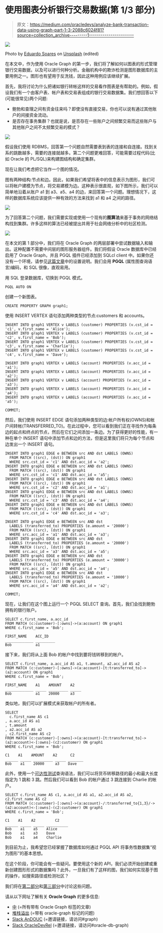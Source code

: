 # 使用图表分析银行交易数据(第 1/3 部分)

> 原文：<https://medium.com/oracledevs/analyze-bank-transaction-data-using-graph-part-1-3-2088c6024f81?source=collection_archive---------1----------------------->

![](img/fb7a63d219b1fadcb7e7d0ec2bd7e46b.png)

Photo by [Eduardo Soares](https://unsplash.com/@eduschadesoares?utm_source=unsplash&utm_medium=referral&utm_content=creditCopyText) on [Unsplash](https://unsplash.com/s/photos/atm?utm_source=unsplash&utm_medium=referral&utm_content=creditCopyText) (edited)

在本文中，作为使用 Oracle Graph 的第一步，我们将了解如何以图表的形式管理银行交易数据，以及可以进行何种分析。金融机构中的欺诈检测是图形数据库的主要用例之一。图形也有望用于反洗钱，因此这种用例应该继续扩展。

首先，我将讨论为什么把诸如银行转帐这样的交易看作图表是有帮助的。例如，假设我们有一个由客户表、帐户表和交易表组成的银行交易数据集。我们想回答以下(可能很常见)两个问题:

*   鲍勃和查理之间有资金往来吗？即使没有直接交易，你也可以说有通过其他账户的间接资金流动。
*   是否存在事务集群？也就是说，是否存在一些账户之间频繁交易而这些账户与其他账户之间不太频繁交易的模式？

![](img/edad0dcd3dd6667d954788af97cf03c3.png)

假设我们使用 RDBMS，回答第一个问题自然需要表到表的连接和自连接。找到关系的跳数越多，需要的连接就越多。第二个问题更难回答，可能需要过程代码(比如 Oracle 的 PL/SQL)来构建图结构和确定集群。

现在让我们考虑把它当作一个图的情况。

图有两种结构:节点和边。因此，如果我们希望将表中的信息表示为图形，我们可以将帐户建模为节点，将交易建模为边。这种表示很直观，如下图所示，我们可以简单地沿着从账户 a1 到 a3、a5、a4 的边，来回答第一个问题。理想情况下，这样的数据库系统应该提供一种有效的方法来找到 a1 和 a4 之间的路径。

![](img/2d8f6655b7aa7b48f269173b1db38c91.png)

为了回答第二个问题，我们需要实现或使用一个现有的**图算法**来基于事务的网络结构找到集群。许多这样的算法已经被提出并用于社会网络分析中的社区检测。

![](img/641a20a1e869d9ef1d7c867254d98d56.png)

在本文的第 1 部分中，我们将在 Oracle Graph 的两层部署中尝试数据输入和输出。这种配置不需要中间层的图形服务器组件。我们将假设 Oracle 数据库中已经启用了 Oracle Graph，并且 PGQL 插件已经添加到 SQLcl client 中。如果你还没有一个环境，请参见[这篇文章](/oracledevs/build-oracle-graph-on-docker-part-1-2-5fcacaca430e)中的设置说明。我们会用 **PGQL** (属性图查询语言)编码，和 SQL 很像，直观易用。

用 SQL 登录数据库，切换到 PGQL 模式。

```
PGQL AUTO ON
```

创建一个新图表。

```
CREATE PROPERTY GRAPH graph1;
```

使用 INSERT VERTEX 语句添加两种类型的节点:customers 和 accounts。

```
INSERT INTO graph1 VERTEX v LABELS (customer) PROPERTIES (v.cst_id = 'c1', v.first_name = 'Alice');
INSERT INTO graph1 VERTEX v LABELS (customer) PROPERTIES (v.cst_id = 'c2', v.first_name = 'Bob');
INSERT INTO graph1 VERTEX v LABELS (customer) PROPERTIES (v.cst_id = 'c3', v.first_name = 'Charlie');
INSERT INTO graph1 VERTEX v LABELS (customer) PROPERTIES (v.cst_id = 'c4', v.first_name = 'Dave');

INSERT INTO graph1 VERTEX v LABELS (account) PROPERTIES (v.acc_id = 'a1');
INSERT INTO graph1 VERTEX v LABELS (account) PROPERTIES (v.acc_id = 'a2');
INSERT INTO graph1 VERTEX v LABELS (account) PROPERTIES (v.acc_id = 'a3');
INSERT INTO graph1 VERTEX v LABELS (account) PROPERTIES (v.acc_id = 'a4');
INSERT INTO graph1 VERTEX v LABELS (account) PROPERTIES (v.acc_id = 'a5');

COMMIT;
```

然后，我们使用 INSERT EDGE 语句添加两种类型的边:帐户所有权(OWNS)和帐户间转帐(TRANSFERRED_TO)。在此过程中，您可以看到我们正在寻找作为每条边的起点和终点的节点，然后在它们之间添加一条边。为了获得更好的性能，有一种在单个 INSERT 语句中添加节点和边的方法，但是这里我们将只为每个节点和边发出一个 INSERT 语句。

```
INSERT INTO graph1 EDGE e BETWEEN src AND dst LABELS (OWNS)
  FROM MATCH ((src), (dst)) ON graph1
  WHERE src.cst_id = 'c1' AND dst.acc_id = 'a2';
INSERT INTO graph1 EDGE e BETWEEN src AND dst LABELS (OWNS)
  FROM MATCH ((src), (dst)) ON graph1
  WHERE src.cst_id = 'c1' AND dst.acc_id = 'a5';
INSERT INTO graph1 EDGE e BETWEEN src AND dst LABELS (OWNS)
  FROM MATCH ((src), (dst)) ON graph1
  WHERE src.cst_id = 'c2' AND dst.acc_id = 'a1';
INSERT INTO graph1 EDGE e BETWEEN src AND dst LABELS (OWNS)
  FROM MATCH ((src), (dst)) ON graph1
  WHERE src.cst_id = 'c3' AND dst.acc_id = 'a4';
INSERT INTO graph1 EDGE e BETWEEN src AND dst LABELS (OWNS)
  FROM MATCH ((src), (dst)) ON graph1
  WHERE src.cst_id = 'c4' AND dst.acc_id = 'a3';

INSERT INTO graph1 EDGE e BETWEEN src AND dst
  LABELS (transferred_to) PROPERTIES (e.amount = '20000')
  FROM MATCH ((src), (dst)) ON graph1
  WHERE src.acc_id = 'a1' AND dst.acc_id = 'a3';
INSERT INTO graph1 EDGE e BETWEEN src AND dst
  LABELS (transferred_to) PROPERTIES (e.amount = '20000')
  FROM MATCH ((src), (dst)) ON graph1
  WHERE src.acc_id = 'a3' AND dst.acc_id = 'a5';
INSERT INTO graph1 EDGE e BETWEEN src AND dst
  LABELS (transferred_to) PROPERTIES (e.amount = '30000')
  FROM MATCH ((src), (dst)) ON graph1
  WHERE src.acc_id = 'a5' AND dst.acc_id = 'a4';
INSERT INTO graph1 EDGE e BETWEEN src AND dst
  LABELS (transferred_to) PROPERTIES (e.amount = '10000')
  FROM MATCH ((src), (dst)) ON graph1
  WHERE src.acc_id = 'a4' AND dst.acc_id = 'a2';

COMMIT;
```

现在，让我们在这个图上运行一个 PGQL SELECT 查询。首先，我们会找到鲍勃拥有的银行账户。

```
SELECT c.first_name, a.acc_id
FROM MATCH (c:customer)-[:owns]->(a:account) ON graph1
WHERE c.first_name = 'Bob';

FIRST_NAME    ACC_ID 
_____________ _________ 
Bob           a1
```

接下来，我们将从上面 Bob 的帐户中找到要将钱转移到的帐户。

```
SELECT c.first_name, a.acc_id AS a1, t.amount, a2.acc_id AS a2
FROM MATCH (c:customer)-[:owns]->(a:account)-[t:transferred_to]->(a2:account) ON graph1
WHERE c.first_name = 'Bob';

FIRST_NAME    A1    AMOUNT    A2 
_____________ _____ _________ _____ 
Bob           a1    20000     a3
```

类似地，我们可以扩展模式来获取帐户的所有者。

```
SELECT
  c.first_name AS c1
, a.acc_id AS a1
, t.amount
, a2.acc_id AS a2
, c2.first_name AS c2
FROM MATCH (c:customer)-[:owns]->(a:account)-[t:transferred_to]->(a2:account)<-[:owns]-(c2:customer) ON graph1
WHERE c.first_name = 'Bob';

C1    A1    AMOUNT    A2      C2 
______ _____ _________ _____ _______ 
Bob    a1    20000     a3    Dave
```

此外，使用一个[可达性测试](https://pgql-lang.org/spec/1.4/#reachability)查询语法，我们可以将货币转移路径的最小和最大长度指定为 1 跳和 3 跳。然后我们可以看到 Bob 的帐户通过 3 跳连接到 Charlie 的帐户。

```
SELECT c.first_name AS c1, a.acc_id AS a1, a2.acc_id AS a2, c2.first_name AS c2
FROM MATCH (c:customer)-[:owns]->(a:account)-/:transferred_to{1,3}/->(a2:account)<-[:owns]-(c2:customer) ON graph1
WHERE c.first_name = 'Bob';

C1    A1    A2         C2 
______ _____ _____ __________ 
Bob    a1    a5    Alice      
Bob    a1    a3    Dave       
Bob    a1    a4    Charlie
```

到目前为止，我希望您已经掌握了数据库如何通过 PGQL API 将事务性数据集“视为图形”的基本思想。

在这个阶段，你可能会有一些疑问。要使用这个新的 API，我们必须开始创建或重新创建图形形式的数据集吗？此外，一旦我们有了这样的图，我们如何实现基于图的操作，如搜索路径或检测社区？

我们将在[第二部分](https://ryotayamanaka.medium.com/analyze-bank-transaction-data-using-graph-part-2-3-155516bb6349)和[第三部分](https://ryotayamanaka.medium.com/analyze-bank-transaction-data-using-graph-part-3-3-ab8ae1f68bd2)中讨论这些问题。

请从以下网址了解有关 **Oracle Graph** 的更多信息:

*   [中](/tag/oracle-graph) (=所有带有 Oracle Graph 标签的文章)
*   [堆栈溢出](https://stackoverflow.com/questions/tagged/oracle-graph) (=带有 oracle-graph 标记的问题)
*   [Slack AnDOUC](https://join.slack.com/t/andouc/shared_invite/zt-1a2hmiz6f-vLlblcQyv0t9FMraMMP5uQ) (=邀请链接，请访问#graph)
*   [Slack OracleDevRel](https://join.slack.com/t/oracledevrel/shared_invite/zt-uffjmwh3-ksmv2ii9YxSkc6IpbokL1g) (=邀请链接，请访问#oracle-db-graph)